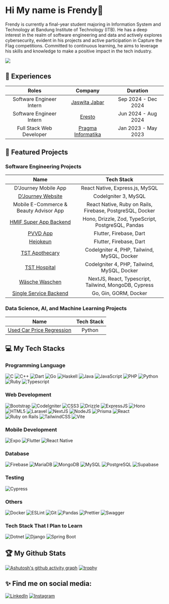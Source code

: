 # Hi My name is Frendy👋

Frendy is currently a final-year student majoring in Information System and Technology at Bandung Institute of Technology (ITB). He has a deep interest in the realm of software engineering and data and actively explores cybersecurity, evident in his projects and active participation in Capture the Flag competitions. Committed to continuous learning, he aims to leverage his skills and knowledge to make a positive impact in the tech industry.

![](https://komarev.com/ghpvc/?username=frendysanusi&base=1050&color=green&style=flat-square&label=PROFILE+VIEWS)

## 🏢 Experiences
| Roles | Company | Duration |
| :---: | :-----: | :------: |
| Software Engineer Intern | [Jaswita Jabar](https://jaswitajabar.co.id/) | Sep 2024 - Dec 2024 |
| Software Engineer Intern | [Eresto](https://eresto.id/) | Jun 2024 - Aug 2024 |
| Full Stack Web Developer | [Pragma Informatika](https://pragmainf.id/) | Jan 2023 - May 2023 |

## 🧾 Featured Projects
### Software Engineering Projects
| Name | Tech Stack |
| :-------------: |:-------------:|
| D'Journey Mobile App | React Native, Express.js, MySQL |
| [D'Journey Website](https://djourney.id/web/) | CodeIgniter 3, MySQL |
| Mobile E-Commerce & Beauty Advisor App | React Native, Ruby on Rails, Firebase, PostgreSQL, Docker |
| [HMIF Super App Backend](https://github.com/hmif-itb/hmif-app-be) | Hono, Drizzle, Zod, TypeScript, PostgreSQL, Pandas |
| [PVVD App](https://github.com/frendysanusi/pvvd-app) | Flutter, Firebase, Dart
| [Hejokeun](https://github.com/frendysanusi/hejokeun) | Flutter, Firebase, Dart
| [TST Apothecary](https://github.com/frendysanusi/ci-pharmacy) | CodeIgniter 4, PHP, Tailwind, MySQL, Docker
| [TST Hospital](https://github.com/frendysanusi/ci-hospital) | CodeIgniter 4, PHP, Tailwind, MySQL, Docker
| [Wäsche Waschen](https://github.com/rasyadanfz/Wasche-waschen) | NextJS, React, Typescript, Tailwind, MongoDB, Cypress
| [Single Service Backend](https://github.com/frendysanusi/SingleService-Backend) | Go, Gin, GORM, Docker

### Data Science, AI, and Machine Learning Projects
| Name | Tech Stack |
| :--: | :--------: |
| [Used Car Price Regression](https://github.com/frendysanusi/used-car-price-regression) | Python |

## 💻 My Tech Stacks

### Programming Language
![C](https://img.shields.io/badge/C-00599C?style=for-the-badge&logo=c&logoColor=white)
![C++](https://img.shields.io/badge/C%2B%2B-00599C?style=for-the-badge&logo=c%2B%2B&logoColor=white)
![Dart](https://img.shields.io/badge/Dart-0175C2?style=for-the-badge&logo=dart&logoColor=white)
![Go](https://img.shields.io/badge/Go-00ADD8?style=for-the-badge&logo=go&logoColor=white)
![Haskell](https://img.shields.io/badge/Haskell-5D4F85?style=for-the-badge&logo=haskell&logoColor=white)
![Java](https://img.shields.io/badge/Java-ED8B00?style=for-the-badge&logo=openjdk&logoColor=white)
![JavaScript](https://img.shields.io/badge/JavaScript-323330?style=for-the-badge&logo=javascript&logoColor=F7DF1E)
![PHP](https://img.shields.io/badge/PHP-777BB4?style=for-the-badge&logo=php&logoColor=white)
![Python](https://img.shields.io/badge/Python-FFD43B?style=for-the-badge&logo=python&logoColor=blue)
![Ruby](https://img.shields.io/badge/Ruby-CC342D?style=for-the-badge&logo=ruby&logoColor=white)
![Typescript](https://img.shields.io/badge/TypeScript-007ACC?style=for-the-badge&logo=typescript&logoColor=white)
 
### Web Development
![Bootstrap](https://img.shields.io/badge/Bootstrap-563D7C?style=for-the-badge&logo=bootstrap&logoColor=white)
![CodeIgniter](https://img.shields.io/badge/Codeigniter-EF4223?style=for-the-badge&logo=codeigniter&logoColor=white)
![CSS3](https://img.shields.io/badge/CSS3-1572B6?style=for-the-badge&logo=css3&logoColor=white)
![Drizzle](https://img.shields.io/badge/drizzle-C5F74F?style=for-the-badge&logo=drizzle&logoColor=black)
![ExpressJS](https://img.shields.io/badge/Express%20js-000000?style=for-the-badge&logo=express&logoColor=white)
![Hono](https://img.shields.io/badge/hono-E36002?style=for-the-badge&logo=hono&logoColor=white)
![HTML5](https://img.shields.io/badge/HTML5-E34F26?style=for-the-badge&logo=html5&logoColor=white)
![Laravel](https://img.shields.io/badge/Laravel-FF2D20?style=for-the-badge&logo=laravel&logoColor=white)
![NextJS](https://img.shields.io/badge/next%20js-000000?style=for-the-badge&logo=nextdotjs&logoColor=white)
![NodeJS](https://img.shields.io/badge/Node%20js-339933?style=for-the-badge&logo=nodedotjs&logoColor=white)
![Prisma](https://img.shields.io/badge/Prisma-3982CE?style=for-the-badge&logo=Prisma&logoColor=white)
![React](https://img.shields.io/badge/React-20232A?style=for-the-badge&logo=react&logoColor=61DAFB)
![Ruby on Rails](https://img.shields.io/badge/Ruby_on_Rails-CC0000?style=for-the-badge&logo=ruby-on-rails&logoColor=white)
![TailwindCSS](https://img.shields.io/badge/Tailwind_CSS-38B2AC?style=for-the-badge&logo=tailwind-css&logoColor=white)
![Vite](https://img.shields.io/badge/Vite-B73BFE?style=for-the-badge&logo=vite&logoColor=FFD62E)

### Mobile Development
![Expo](https://img.shields.io/badge/Expo-1B1F23?style=for-the-badge&logo=expo&logoColor=white)
![Flutter](https://img.shields.io/badge/Flutter-02569B?style=for-the-badge&logo=flutter&logoColor=white)
![React Native](https://img.shields.io/badge/React_Native-20232A?style=for-the-badge&logo=react&logoColor=61DAFB)

### Database
![Firebase](https://img.shields.io/badge/firebase-ffca28?style=for-the-badge&logo=firebase&logoColor=black)
![MariaDB](https://img.shields.io/badge/MariaDB-003545?style=for-the-badge&logo=mariadb&logoColor=white)
![MongoDB](https://img.shields.io/badge/MongoDB-4EA94B?style=for-the-badge&logo=mongodb&logoColor=white)
![MySQL](https://img.shields.io/badge/MySQL-005C84?style=for-the-badge&logo=mysql&logoColor=white)
![PostgreSQL](https://img.shields.io/badge/PostgreSQL-316192?style=for-the-badge&logo=postgresql&logoColor=white)
![Supabase](https://img.shields.io/badge/Supabase-181818?style=for-the-badge&logo=supabase&logoColor=white)

### Testing
![Cypress](https://img.shields.io/badge/Cypress-17202C?style=for-the-badge&logo=cypress&logoColor=white)

### Others
![Docker](https://img.shields.io/badge/Docker-2CA5E0?style=for-the-badge&logo=docker&logoColor=white)
![ESLint](https://img.shields.io/badge/eslint-3A33D1?style=for-the-badge&logo=eslint&logoColor=white)
![Git](https://img.shields.io/badge/GIT-E44C30?style=for-the-badge&logo=git&logoColor=white)
![Pandas](https://img.shields.io/badge/Pandas-2C2D72?style=for-the-badge&logo=pandas&logoColor=white)
![Prettier](https://img.shields.io/badge/prettier-1A2C34?style=for-the-badge&logo=prettier&logoColor=F7BA3E)
![Swagger](https://img.shields.io/badge/Swagger-85EA2D?style=for-the-badge&logo=Swagger&logoColor=white)

### Tech Stack That I Plan to Learn
![Dotnet](https://img.shields.io/badge/.NET-512BD4?style=for-the-badge&logo=dotnet&logoColor=white)
![Django](https://img.shields.io/badge/Django-092E20?style=for-the-badge&logo=django&logoColor=green)
![Spring Boot](https://img.shields.io/badge/Spring_Boot-F2F4F9?style=for-the-badge&logo=spring-boot)


## 🏆 My Github Stats
[![Ashutosh's github activity graph](https://github-readme-activity-graph.vercel.app/graph?username=frendysanusi&theme=modern-lilac)](https://github.com/ashutosh00710/github-readme-activity-graph)
[![trophy](https://github-profile-trophy.vercel.app/?username=frendysanusi&margin-w=15&column=8&theme=modern-lilac)](https://github.com/ryo-ma/github-profile-trophy)

## ✨ Find me on social media:
<a href="https://www.linkedin.com/in/frendysanusi/" target="_blank"><img src="https://img.shields.io/badge/LinkedIn-0077B5?style=for-the-badge&logo=linkedin&logoColor=white" alt="LinkedIn"></a>
<a href="https://www.instagram.com/frendysanusi_ " target="_blank"><img src="https://img.shields.io/badge/Instagram-E4405F?style=for-the-badge&logo=instagram&logoColor=white" alt="Instagram"></a>
